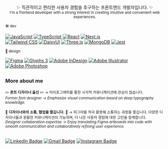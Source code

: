 <div align="center">

<span>✨ 직관적이고 편리한 사용자 경험을 추구하는 프론트엔드 개발자입니다. ✨</span>  
<sub>I'm a frontend developer with a strong interest in creating intuitive and convenient web experiences.</sub>

</div>


<sub>🛠️ dev</sub>  

[![JavaScript](https://img.shields.io/badge/JavaScript-F7DF1E?style=flat&logo=javascript&logoColor=black)](https://developer.mozilla.org/docs/Web/JavaScript)
[![TypeScript](https://img.shields.io/badge/TypeScript-007ACC?style=flat&logo=typescript&logoColor=white)](https://www.typescriptlang.org/)
[![React](https://img.shields.io/badge/React-20232A?style=flat&logo=react&logoColor=61DAFB)](https://react.dev/)
[![Next.js](https://img.shields.io/badge/Next.js-242424?style=flat&logo=nextdotjs&logoColor=white)](https://nextjs.org/)  
[![Tailwind CSS](https://img.shields.io/badge/Tailwind_CSS-38B2AC?style=flat&logo=tailwind-css&logoColor=white)](https://tailwindcss.com/)
[![DaisyUI](https://img.shields.io/badge/DaisyUI-5A0EF8?style=flat&logo=daisyui&logoColor=white)](https://daisyui.com/)
[![Three.js](https://img.shields.io/badge/Three.js-242424?style=flat&logo=three.js&logoColor=white)](https://threejs.org/)
[![MongoDB](https://img.shields.io/badge/MongoDB-4EA94B?style=flat&logo=mongodb&logoColor=white)](https://www.mongodb.com/)
[![Jest](https://img.shields.io/badge/Jest-323330?style=flat&logo=Jest&logoColor=white)](https://jestjs.io/)  

<sub>🎨 design</sub>  

[![Figma](https://img.shields.io/badge/Figma-F24E1E?style=flat&logo=figma&logoColor=white)](https://www.figma.com/)
[![Glyphs 3](https://img.shields.io/badge/Glyphs_3-244027?style=flat&logoColor=white)](https://glyphsapp.com/)
[![Adobe InDesign](https://img.shields.io/badge/Adobe_InDesign-FF3366?style=flat&logo=adobe-indesign&logoColor=white)](https://www.adobe.com/products/indesign)
[![Adobe Illustrator](https://img.shields.io/badge/Adobe_Illustrator-FF9A00?style=flat&logo=adobe-illustrator&logoColor=white)](https://www.adobe.com/products/illustrator)
[![Adobe Photoshop](https://img.shields.io/badge/Adobe_Photoshop-31A8FF?style=flat&logo=adobe-photoshop&logoColor=white)](https://www.adobe.com/products/photoshop)  


## 

### More about me

<sub>✏️ **폰트 디자이너 출신** ✏️ → 타이포그래피를 통한 시각적 커뮤니케이션에 관심이 많습니다.</sub>  
<sub>*Former font designer → Emphasize visual communication based on deep typography knowledge.*</sub>  

<sub>🙌 **디자이너와의 소통, 협업을 즐깁니다.** 🙌 → 피그마를 적극 활용해 소통하는 과정을 즐깁니다. 다양한 디자이너들과 원활한 커뮤니케이션이 가능하며, 더 나은 사용자 경험에 대한 고민을 함께합니다.</sub>  
<sub>*Designer collaboration expertise → Enjoy translating Figma artboards into code with smooth communication and collaboratively refining user experience.*</sub>  
<br>

[![LinkedIn Badge](https://img.shields.io/badge/LinkedIn-0A66C2?style=flat&logo=linkedin&logoColor=white)](https://www.linkedin.com/in/hansol-woff/)
[![Gmail Badge](https://img.shields.io/badge/Gmail-EA4335?style=flat&logo=gmail&logoColor=white)](mailto:hansol.woff@gmail.com)
[![Instagram Badge](https://img.shields.io/badge/Instagram-E4405F?style=flat&logo=instagram&logoColor=white)](https://www.instagram.com/hansol.woff/)


